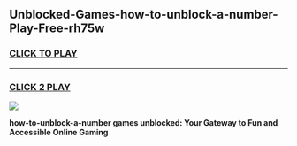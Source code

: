 
## Unblocked-Games-how-to-unblock-a-number-Play-Free-rh75w
<h3>
<a href="https://premium76.site?title=how-to-unblock-a-number&ref=12A">CLICK TO PLAY</a></h3>
<hr>

<h3>
<a href="https://premium76.site?title=how-to-unblock-a-number&ref=12A">CLICK 2 PLAY</a>
  
</h3>

<a href="https://premium76.site?title=how-to-unblock-a-number&ref=12A"><img src="https://clearcache.store/games.png"></a>


**how-to-unblock-a-number games unblocked: Your Gateway to Fun and Accessible Online Gaming**
